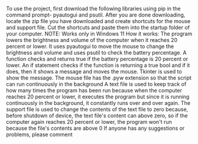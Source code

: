To use the project, first download the following libraries using pip in the command prompt-
pyautogui and
psutil.
After you are done downloading, locate the zip file you have downloaded and create shortcuts for the mouse and support file. Cut the shortcuts and paste them into the startup folder of your computer.
NOTE: Works only in Windows 11
How it works:
The program lowers the brightness and volume of the computer when it reaches 20 percent or lower.
It uses pyautogui to move the mouse to change the brightness and volume and uses psutil to check the battery percentage.
A function checks and returns true if the battery percentage is 20 percent or lower.
An if statement checks if the function is returning a true bool and if it does, then it shows a message and moves the mouse.
Tkinter is used to show the message.
The mouse file has the .pyw extension so that the script can run continuously in the background 
A text file is used to keep track of how many times the program has been run because when the computer reaches 20 percent or lower, it executes the program but since it is running continuously in the background, it constantly runs over and over again.
The support file is used to change the contents of the text file to zero because, before shutdown of device, the text file's content can above zero, so if the computer again reaches 20 percent or lower, the program won't run because the file's contents are above 0
If anyone has any suggestions or problems, please comment
